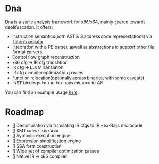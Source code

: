 # Dna

Dna is a static analysis framework for x86/x64, mainly geared towards deobfuscation. It offers:
- Instruction semantics(both AST & 3 address code representations) via [TritonTranslator](https://github.com/Colton1skees/TritonTranslator)
- Integration with a PE parser, aswell as abstractions to support other file format parsers.
- Control flow graph reconstruction
- x86 cfg -> IR cfg translation
- IR cfg -> LLVM translation
- IR cfg compiler optimization passes
- Function relocation(optionally across binaries, with some caveats)
- .NET bindings for the hex-rays microcode API

You can find an example usage [here](https://github.com/Colton1skees/Dna/blob/master/Dna.Example/Program.cs).

# Roadmap
 * [] Decompilation via translating IR cfgs to IR Hex-Rays microcode
 * [] SMT solver interface
 * [] Symbolic execution engine
 * [] Expression simplification engine
 * [] SSA form construction
 * [] Wide set of compiler optimization passes
 * [] Native IR -> x86 compiler
